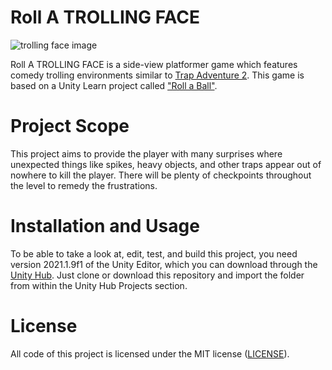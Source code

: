 # Roll A TROLLING FACE
![trolling face image](https://icon-library.com/images/troll-face-icon/troll-face-icon-4.jpg)

Roll A TROLLING FACE is a side-view platformer game which features comedy trolling environments similar to [Trap Adventure 2](https://en.wikipedia.org/wiki/Trap_Adventure_2). This game is based on a Unity Learn project called ["Roll a Ball"](https://learn.unity.com/project/roll-a-ball).

# Project Scope
This project aims to provide the player with many surprises where unexpected things like spikes, heavy objects, and other traps appear out of nowhere to kill the player. There will be plenty of checkpoints throughout the level to remedy the frustrations.

# Installation and Usage
To be able to take a look at, edit, test, and build this project, you need version 2021.1.9f1 of the Unity Editor, which you can download through the [Unity Hub](https://unity3d.com/get-unity/download). Just clone or download this repository and import the folder from within the Unity Hub Projects section.

# License
All code of this project is licensed under the MIT license ([LICENSE](LICENSE)).
